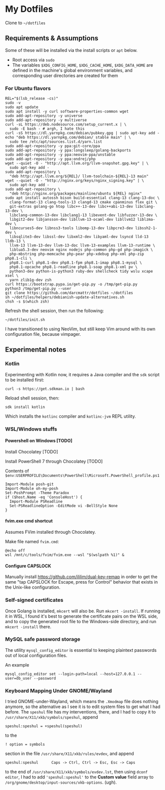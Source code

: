 # My Dotfiles

Clone to `~/dotfiles`

## Requirements & Assumptions

Some of these will be installed via the install scripts or `apt` below.

* Root access via `sudo`
* The variables `$XDG_CONFIG_HOME`, `$XDG_CACHE_HOME`, `$XDG_DATA_HOME` are
    defined in the machine's global environment variables, and corresponding
    user directories are created for them

### For Ubuntu flavors

    REL="$(lsb_release -cs)"
    sudo -v
    sudo apt update
    sudo apt install -y curl software-properties-common wget
    sudo add-apt-repository -y universe
    sudo add-apt-repository -y multiverse
    curl -sL https://deb.nodesource.com/setup_current.x | \
      sudo -E bash - # argh, I hate this
    curl -sS https://dl.yarnpkg.com/debian/pubkey.gpg | sudo apt-key add -
    echo "deb https://dl.yarnpkg.com/debian/ stable main" | \
      sudo tee /etc/apt/sources.list.d/yarn.list
    sudo add-apt-repository -y ppa:git-core/ppa
    sudo add-apt-repository -y ppa:longsleep/golang-backports
    sudo add-apt-repository -y ppa:neovim-ppa/unstable
    sudo add-apt-repository -y ppa:ondrej/php
    wget --quiet -O - "http://apt.llvm.org/llvm-snapshot.gpg.key" | \
      sudo apt-key add -
    sudo add-apt-repository \
      "deb http://apt.llvm.org/${REL}/ llvm-toolchain-${REL}-13 main"
    wget --quiet -O - "http://nginx.org/keys/nginx_signing.key" | \
      sudo apt-key add -
    sudo add-apt-repository \
      "deb http://nginx.org/packages/mainline/ubuntu ${REL} nginx"
    sudo apt install autossh bison build-essential clang-13 clang-13-doc \
      clang-format-13 clang-tools-13 clangd-13 cmake cpanminus flex git \
      git-extras golang-go htop libc++-13-dev libc++abi-13-dev libclang-13-dev \
      libclang-common-13-dev libclang1-13 libevent-dev libfuzzer-13-dev \
      libgit2-dev libjansson-dev libllvm-13-ocaml-dev libllvm12 liblzma-dev \
      libncurses5-dev libnss3-tools libomp-13-dev libpcre3-dev libssh2-1-dev \
      libsqlite3-dev libssl-dev libxml2-dev libyaml-dev lsyncd lld-13 lldb-13 \
      llvm-13 llvm-13-dev llvm-13-doc llvm-13-examples llvm-13-runtime \
      liblua5.3-dev neovim nginx nodejs php-common php-gd php-imagick \
      php-mbstring php-memcache php-pear php-xdebug php-xml php-zip php8.1-cli \
      php8.1-curl php8.1-dev php8.1-fpm php8.1-imap php8.1-mysql \
      php8.1-opcache php8.1-readline php8.1-soap php8.1-xml pv \ 
      python3-dev python-is-python3 ruby-dev shellcheck tidy wslu xcape xsel \ 
      yarn zlib1g-dev zsh
    curl https://bootstrap.pypa.io/get-pip.py -o /tmp/get-pip.py
    python3 /tmp/get-pip.py --user
    git clone https://github.com/darcmattr/dotfiles ~/dotfiles
    sh ~/dotfiles/helpers/debianish-update-alternatives.sh
    chsh -s $(which zsh)

Refresh the shell session, then run the following:

    ~/dotfiles/init.sh

I have transitioned to using NeoVim, but still keep Vim around with its own
configuration file, because vimpager.

## Experimental notes

### Kotlin

Experimenting with Kotlin now, it requires a Java compiler and the `sdk` script
to be installed first:

    curl -s https://get.sdkman.io | bash

Reload shell session, then:

    sdk install kotlin

Which installs the `kotlinc` compiler and `kotlinc-jvm` REPL utility.

### WSL/Windows stuffs

#### Powershell on Windows [TODO]

Install Chocolatey [TODO]

Install PowerShell 7 through Chocolatey [TODO]

Contents of `$env:USERPROFILE\Documents\PowerShell\Microsoft.PowerShell_profile.ps1`
```
Import-Module posh-git
Import-Module oh-my-posh
Set-PoshPrompt -Theme Paradox
if ($host.Name -eq 'ConsoleHost') {
  Import-Module PSReadline 
  Set-PSReadlineOption -EditMode vi -BellStyle None
}
```

#### fvim.exe cmd shortcut

Assumes FVim installed through Chocolatey.

Make file named `fvim.cmd`:

```
@echo off
wsl /mnt/c/tools/fvim/fvim.exe --wsl "$(wslpath %1)" &
```


#### Configure CAPSLOCK

Manually install https://github.com/ililim/dual-key-remap in order to get the
same "tap CAPSLOCK for Escape, press for Control" behavior that exists in the
Unix-like configuration.

### Self-signed certificates

Once Golang is installed, `mkcert` will also be. Run `mkcert -install`. If
running it in WSL, I found it's best to generate the certificate pairs on the
WSL side, and to copy the generated root file to the Windows-side directory, and
run `mkcert -install` there.

### MySQL safe password storage

The utility `mysql_config_editor` is essential to keeping plaintext passwords
out of local configuration files.

An example

    mysql_config_editor set --login-path=local --host=127.0.0.1 --user=db_user --password

### Keyboard Mapping Under GNOME/Wayland

I tried GNOME-under-Wayland, which means the `.Xmodmap` file does nothing
anymore, so the alternative as I see it is to edit system files to get what
I had before. The `speshul` file has my interventions, there, and I had to copy
it to `/usr/share/X11/xkb/symbols/speshul`, append

    speshul:speshul = +speshul(speshul)

to the

    ! option = symbols

section in the file `/usr/share/X11/xkb/rules/evdev`, and append

    speshul:speshul      Caps -> Ctrl, Ctrl -> Esc, Esc -> Caps

to the end of `/usr/share/X11/xkb/symbols/evdev.lst`, then using `dconf editor`,
I had to add `'speshul:speshul'` to the **Custom value** field array to
`/org/gnome/desktop/input-sources/xkb-options`. (ugh).
